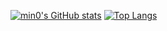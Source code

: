 [![min0's GitHub stats](https://github-readme-stats.vercel.app/api?username=KIS16&show_icons=true&theme=테마a&count_private=true)](https://github.com/KIS16)  [![Top Langs](https://github-readme-stats.vercel.app/api/top-langs/?username=KIS16&layout=compact)](https://github.com/KIS16)
